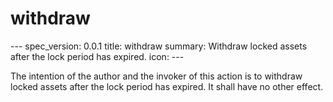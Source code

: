 <h1 class="contract">withdraw</h1>
---
spec_version: 0.0.1
title: withdraw
summary: Withdraw locked assets after the lock period has expired.
icon:
---

The intention of the author and the invoker of this action is to withdraw locked assets after the lock period has expired. It shall have no other effect.